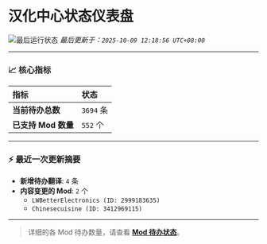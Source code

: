 # 汉化中心状态仪表盘

![最后运行状态](https://img.shields.io/badge/Last%20Run-Success-green)
*最后更新于：`2025-10-09 12:18:56 UTC+08:00`*

---

### 📈 **核心指标**

| 指标 | 状态 |
| :--- | :--- |
| **当前待办总数** | ``3694`` 条 |
| **已支持 Mod 数量** | ``552`` 个 |

---

### ⚡ **最近一次更新摘要**

*   **新增待办翻译**: `4` 条
*   **内容变更的 Mod**: `2` 个
    *   `LWBetterElectronics (ID: 2999183635)`
    *   `Chinesecuisine (ID: 3412969115)`

---

> 详细的各 Mod 待办数量，请查看 [**Mod 待办状态**](MOD_TODO_STATUS.md)。
